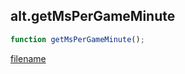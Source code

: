 ## alt.getMsPerGameMinute

```js
function getMsPerGameMinute();
```

[filename](method_getMsPerGameMinute_m.md ':include')